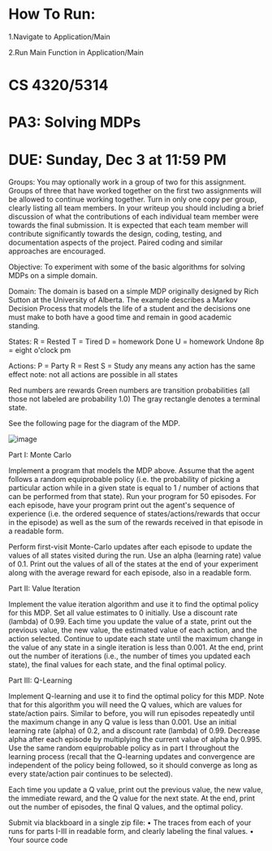 # How To Run:
 1.Navigate to Application/Main 
 
 2.Run Main Function in Application/Main 

# CS 4320/5314
# PA3: Solving MDPs
# DUE: Sunday, Dec 3 at 11:59 PM

Groups: You may optionally work in a group of two for this assignment. Groups of three that have worked together on the first two assignments will be allowed to continue working together. Turn in only one copy per group, clearly listing all team members.  In your writeup you should including a brief discussion of what the contributions of each individual team member were towards the final submission.  It is expected that each team member will contribute significantly towards the design, coding, testing, and documentation aspects of the project.  Paired coding and similar approaches are encouraged. 

Objective: To experiment with some of the basic algorithms for solving MDPs on a simple domain.  

Domain: The domain is based on a simple MDP originally designed by Rich Sutton at the University of Alberta. The example describes a Markov Decision Process that models the life of a student and the decisions one must make to both have a good time and remain in good academic standing.

States:
R = Rested
T = Tired
D = homework Done
U = homework Undone
8p = eight o'clock pm

Actions:
P = Party
R = Rest
S = Study
any means any action has the same effect
note: not all actions are possible in all states

Red numbers are rewards
Green numbers are transition probabilities (all those not labeled are probability 1.0)
The gray rectangle denotes a terminal state.

See the following page for the diagram of the MDP. 

![image](https://github.com/Rcerva/AI_PA3/assets/89488067/0354ff97-bbea-4658-b26b-3327319febce)

Part I: Monte Carlo 

Implement a program that models the MDP above. Assume that the agent follows a random equiprobable policy (i.e. the probability of picking a particular action while in a given state is equal to 1 / number of actions that can be performed from that state).  Run your program for 50 episodes. For each episode, have your program print out the agent's sequence of experience (i.e. the ordered sequence of states/actions/rewards that occur in the episode) as well as the sum of the rewards received in that episode in a readable form.

Perform first-visit Monte-Carlo updates after each episode to update the values of all states visited during the run.  Use an alpha (learning rate) value of 0.1.  Print out the values of all of the states at the end of your experiment along with the average reward for each episode, also in a readable form.

Part II: Value Iteration 

Implement the value iteration algorithm and use it to find the optimal policy for this MDP.  Set all value estimates to 0 initially. Use a discount rate (lambda) of 0.99. Each time you update the value of a state, print out the previous value, the new value, the estimated value of each action, and the action selected. Continue to update each state until the maximum change in the value of any state in a single iteration is less than 0.001.  At the end, print out the number of iterations (i.e., the number of times you updated each state), the final values for each state, and the final optimal policy. 

Part III: Q-Learning

Implement Q-learning and use it to find the optimal policy for this MDP.  Note that for this algorithm you will need the Q values, which are values for state/action pairs. Similar to before, you will run episodes repeatedly until the maximum change in any Q value is less than 0.001.  Use an initial learning rate (alpha) of 0.2, and a discount rate (lambda) of 0.99.  Decrease alpha after each episode by multiplying the current value of alpha by 0.995. Use the same random equiprobable policy as in part I throughout the learning process (recall that the Q-learning updates and convergence are independent of the policy being followed, so it should converge as long as every state/action pair continues to be selected). 

Each time you update a Q value, print out the previous value, the new value, the immediate reward, and the Q value for the next state.  At the end, print out the number of episodes, the final Q values, and the optimal policy.  

Submit via blackboard in a single zip file: 
•	The traces from each of your runs for parts I-III in readable form, and clearly labeling the final values.
•	Your source code 

